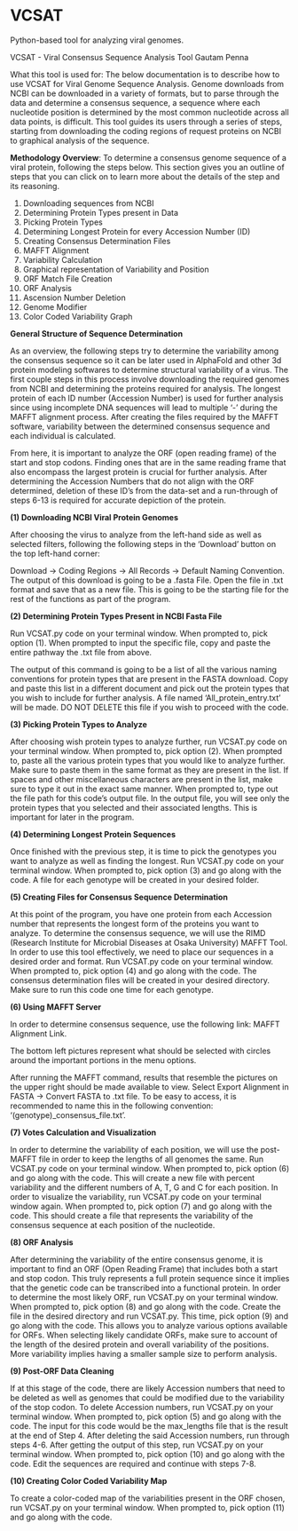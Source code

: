 # VCSAT
Python-based tool for analyzing viral genomes.


VCSAT - Viral Consensus Sequence Analysis Tool
Gautam Penna

What this tool is used for: The below documentation is to describe how to use VCSAT for Viral Genome Sequence Analysis. Genome downloads from NCBI can be downloaded in a variety of formats, but to parse through the data and determine a consensus sequence, a sequence where each nucleotide position is determined by the most common nucleotide across all data points, is difficult. This tool guides its users through a series of steps, starting from downloading the coding regions of request proteins on NCBI to graphical analysis of the sequence. 

**Methodology Overview**: To determine a consensus genome sequence of a viral protein, following the steps below. This section gives you an outline of steps that you can click on to learn more about the details of the step and its reasoning.
1.	Downloading sequences from NCBI
2.	Determining Protein Types present in Data
3.	Picking Protein Types
4.	Determining Longest Protein for every Accession Number (ID)
5.	Creating Consensus Determination Files
6.	MAFFT Alignment
7.	Variability Calculation
8.	Graphical representation of Variability and Position
9.	ORF Match File Creation
10.	ORF Analysis
11.	Ascension Number Deletion
12.	Genome Modifier
13.	Color Coded Variability Graph

**General Structure of Sequence Determination**

As an overview, the following steps try to determine the variability among the consensus sequence so it can be later used in AlphaFold and other 3d protein modeling softwares to determine structural variability of a virus. The first couple steps in this process involve downloading the required genomes from NCBI and determining the proteins required for analysis. The longest protein of each ID number (Accession Number) is used for further analysis since using incomplete DNA sequences will lead to multiple ‘-’ during the MAFFT alignment process. After creating the files required by the MAFFT software, variability between the determined consensus sequence and each individual is calculated. 

From here, it is important to analyze the ORF (open reading frame) of the start and stop codons. Finding ones that are in the same reading frame that also encompass the largest protein is crucial for further analysis. After determining the Accession Numbers that do not align with the ORF determined, deletion of these ID’s from the data-set and a run-through of steps 6-13 is required for accurate depiction of the protein.


**(1) Downloading NCBI Viral Protein Genomes**


After choosing the virus to analyze from the left-hand side as well as selected filters, following the following steps in the ‘Download’ button on the top left-hand corner: 

Download -> Coding Regions -> All Records -> Default Naming Convention.
The output of this download is going to be a .fasta File. Open the file in .txt format and save that as a new file. This is going to be the starting file for the rest of the functions as part of the program.

**(2) Determining Protein Types Present in NCBI Fasta File**

Run VCSAT.py code on your terminal window. When prompted to, pick option (1). When prompted to input the specific file, copy and paste the entire pathway the .txt file from above. 

The output of this command is going to be a list of all the various naming conventions for protein types that are present in the FASTA download. Copy and paste this list in a different document and pick out the protein types that you wish to include for further analysis. A file named ‘All_protein_entry.txt’ will be made. DO NOT DELETE this file if you wish to proceed with the code.

**(3) Picking Protein Types to Analyze**

After choosing wish protein types to analyze further, run VCSAT.py code on your terminal window. When prompted to, pick option (2). When prompted to, paste all the various protein types that you would like to analyze further. Make sure to paste them in the same format as they are present in the list. If spaces and other miscellaneous characters are present in the list, make sure to type it out in the exact same manner. When prompted to, type out the file path for this code’s output file. In the output file, you will see only the protein types that you selected and their associated lengths. This is important for later in the program.


**(4) Determining Longest Protein Sequences**

Once finished with the previous step, it is time to pick the genotypes you want to analyze as well as finding the longest. Run VCSAT.py code on your terminal window. When prompted to, pick option (3) and go along with the code. A file for each genotype will be created in your desired folder.

**(5) Creating Files for Consensus Sequence Determination**

At this point of the program, you have one protein from each Accession number that represents the longest form of the proteins you want to analyze. To determine the consensus sequence, we will use the RIMD (Research Institute for Microbial Diseases at Osaka University) MAFFT Tool. In order to use this tool effectively, we need to place our sequences in a desired order and format. Run VCSAT.py code on your terminal window. When prompted to, pick option (4) and go along with the code. The consensus determination files will be created in your desired directory. Make sure to run this code one time for each genotype.

**(6) Using MAFFT Server**

In order to determine consensus sequence, use the following link: MAFFT Alignment Link. 

The bottom left pictures represent what should be selected with circles around the important portions in the menu options.



After running the MAFFT command, results that resemble the pictures on the upper right should be made available to view. Select Export Alignment in FASTA → Convert FASTA to .txt file. To be easy to access, it is recommended to name this in the following convention: ‘(genotype)_consensus_file.txt’. 



**(7) Votes Calculation and Visualization**

In order to determine the variability of each position, we will use the post-MAFFT file in order to keep the lengths of all genomes the same. Run VCSAT.py code on your terminal window. When prompted to, pick option (6) and go along with the code. This will create a new file with percent variability and the different numbers of A, T, G and C for each position. In order to visualize the variability, run VCSAT.py code on your terminal window again. When prompted to, pick option (7) and go along with the code. This should create a file that represents the variability of the consensus sequence at each position of the nucleotide.

**(8) ORF Analysis**

After determining the variability of the entire consensus genome, it is important to find an ORF (Open Reading Frame) that includes both a start and stop codon. This truly represents a full protein sequence since it implies that the genetic code can be transcribed into a functional protein. In order to determine the most likely ORF, run VCSAT.py on your terminal window. When prompted to, pick option (8) and go along with the code. Create the file in the desired directory and run VCSAT.py. This time, pick option (9) and go along with the code. This allows you to analyze various options available for ORFs. When selecting likely candidate ORFs, make sure to account of the length of the desired protein and overall variability of the positions. More variability implies having a smaller sample size to perform analysis. 

**(9) Post-ORF Data Cleaning**

If at this stage of the code, there are likely Accession numbers that need to be deleted as well as genomes that could be modified due to the variability of the stop codon. To delete Accession numbers, run VCSAT.py on your terminal window. When prompted to, pick option (5) and go along with the code. The input for this code would be the max_lengths file that is the result at the end of Step 4. After deleting the said Accession numbers, run through steps 4-6. After getting the output of this step, run VCSAT.py on your terminal window. When prompted to, pick option (10) and go along with the code. Edit the sequences are required and continue with steps 7-8.


**(10) Creating Color Coded Variability Map**

To create a color-coded map of the variabilities present in the ORF chosen, run VCSAT.py on your terminal window. When prompted to, pick option (11) and go along with the code.
